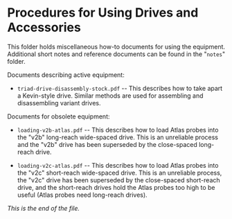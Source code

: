 # Procedures for Using Drives and Accessories

This folder holds miscellaneous how-to documents for using the equipment.
Additional short notes and reference documents can be found in the "`notes`"
folder.


Documents describing active equipment:

* `triad-drive-disassembly-stock.pdf` --
This describes how to take apart a Kevin-style drive. Similar methods are
used for assembling and disassembling variant drives.


Documents for obsolete equipment:

* `loading-v2b-atlas.pdf` --
This describes how to load Atlas probes into the "v2b" long-reach wide-spaced
drive. This is an unreliable process and the "v2b" drive has been superseded
by the close-spaced long-reach drive.

* `loading-v2c-atlas.pdf` --
This describes how to load Atlas probes into the "v2c" short-reach wide-spaced
drive. This is an unreliable process, the "v2c" drive has been superseded by
the close-spaced short-reach drive, and the short-reach drives hold the
Atlas probes too high to be useful (Atlas probes need long-reach drives).



_This is the end of the file._
